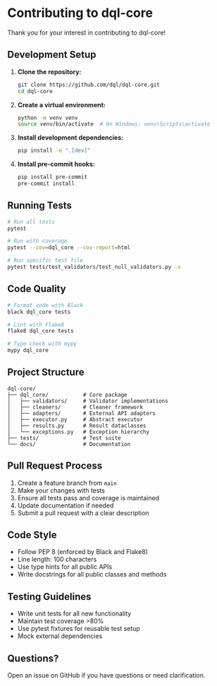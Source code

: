 # Contributing to dql-core

Thank you for your interest in contributing to dql-core!

## Development Setup

1. **Clone the repository:**
   ```bash
   git clone https://github.com/dql/dql-core.git
   cd dql-core
   ```

2. **Create a virtual environment:**
   ```bash
   python -m venv venv
   source venv/bin/activate  # On Windows: venv\Scripts\activate
   ```

3. **Install development dependencies:**
   ```bash
   pip install -e ".[dev]"
   ```

4. **Install pre-commit hooks:**
   ```bash
   pip install pre-commit
   pre-commit install
   ```

## Running Tests

```bash
# Run all tests
pytest

# Run with coverage
pytest --cov=dql_core --cov-report=html

# Run specific test file
pytest tests/test_validators/test_null_validators.py -v
```

## Code Quality

```bash
# Format code with Black
black dql_core tests

# Lint with Flake8
flake8 dql_core tests

# Type check with mypy
mypy dql_core
```

## Project Structure

```
dql-core/
├── dql_core/           # Core package
│   ├── validators/     # Validator implementations
│   ├── cleaners/       # Cleaner framework
│   ├── adapters/       # External API adapters
│   ├── executor.py     # Abstract executor
│   ├── results.py      # Result dataclasses
│   └── exceptions.py   # Exception hierarchy
├── tests/              # Test suite
└── docs/               # Documentation
```

## Pull Request Process

1. Create a feature branch from `main`
2. Make your changes with tests
3. Ensure all tests pass and coverage is maintained
4. Update documentation if needed
5. Submit a pull request with a clear description

## Code Style

- Follow PEP 8 (enforced by Black and Flake8)
- Line length: 100 characters
- Use type hints for all public APIs
- Write docstrings for all public classes and methods

## Testing Guidelines

- Write unit tests for all new functionality
- Maintain test coverage >80%
- Use pytest fixtures for reusable test setup
- Mock external dependencies

## Questions?

Open an issue on GitHub if you have questions or need clarification.
